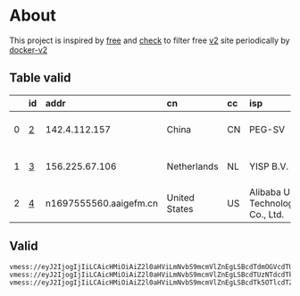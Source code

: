 
# About

This project is inspired by [free](https://github.com/freefq/free) and [check](https://github.com/yeahwu/check) to filter free [v2](https://github.com/v2fly/v2ray-core) site periodically by [docker-v2](https://hub.docker.com/r/v2ray/official)

    

## Table valid
|    | id                 | addr                   | cn            | cc   | isp                             | ip             | chatgpt          |
|---:|:-------------------|:-----------------------|:--------------|:-----|:--------------------------------|:---------------|:-----------------|
|  0 | [2](config/2.json) | 142.4.112.157          | China         | CN   | PEG-SV                          | 192.74.242.129 | Yes (Region: US) |
|  1 | [3](config/3.json) | 156.225.67.106         | Netherlands   | NL   | YISP B.V.                       | 154.84.1.44    | Yes (Region: NL) |
|  2 | [4](config/4.json) | n1697555560.aaigefm.cn | United States | US   | Alibaba US Technology Co., Ltd. | 47.76.35.240   | Yes (Region: US) |

## Valid
```
vmess://eyJ2IjogIjIiLCAicHMiOiAiZ2l0aHViLmNvbS9mcmVlZnEgLSBcdTdmOGVcdTU2ZmRcdTUyYTBcdTUyMjlcdTc5OGZcdTVjM2NcdTRlOWFcdTVkZGVcdTU3MjNcdTRmNTVcdTU4NWVQRUcgVEVDSCAyIiwgImFkZCI6ICIxNDIuNC4xMTIuMTU3IiwgInBvcnQiOiAiMzAwMDAiLCAiaWQiOiAiNDE4MDQ4YWYtYTI5My00Yjk5LTliMGMtOThjYTM1ODBkZDI0IiwgImFpZCI6ICI2NCIsICJzY3kiOiAiYXV0byIsICJuZXQiOiAid3MiLCAidHlwZSI6ICJub25lIiwgImhvc3QiOiAid3d3LjY3MDIzNTgyLnh5eiIsICJwYXRoIjogIi9wYXRoLzE2OTkwMTc4MjExNDgiLCAidGxzIjogInRscyIsICJzbmkiOiAiIn0=
vmess://eyJ2IjogIjIiLCAicHMiOiAiZ2l0aHViLmNvbS9mcmVlZnEgLSBcdTUzNTdcdTk3NWUgIDMiLCAiYWRkIjogIjE1Ni4yMjUuNjcuMTA2IiwgInBvcnQiOiAzMDAwMCwgImlkIjogIjI5YTVkNDhlLTI0ZjEtNDhmZC1hNWUxLTlhNDZjYjMxMDMyZiIsICJhaWQiOiA2NCwgInNjeSI6ICJhdXRvIiwgIm5ldCI6ICJ3cyIsICJob3N0IjogInd3dy40MTc1ODExMi54eXoiLCAicGF0aCI6ICIvcGF0aC8xNjk4NjcxNjAwOTg2IiwgInRscyI6ICJ0bHMifQ==
vmess://eyJ2IjogIjIiLCAicHMiOiAiZ2l0aHViLmNvbS9mcmVlZnEgLSBcdTk5OTlcdTZlMmZcdTk2M2ZcdTkxY2NcdTRlOTEgNCIsICJhZGQiOiAibjE2OTc1NTU1NjAuYWFpZ2VmbS5jbiIsICJwb3J0IjogIjQ0MyIsICJpZCI6ICI1NjY5MWMzYy1iOWE1LTQ0MGYtYTY3OC00Nzg2MTg4NTRlNzUiLCAiYWlkIjogIjAiLCAic2N5IjogImF1dG8iLCAibmV0IjogIndzIiwgInR5cGUiOiAibm9uZSIsICJob3N0IjogIm4xNjk3NTU1NTYwLmFhaWdlZm0uY24iLCAicGF0aCI6ICIvIiwgInRscyI6ICJ0bHMiLCAic25pIjogIiIsICJhbHBuIjogIiJ9
```

